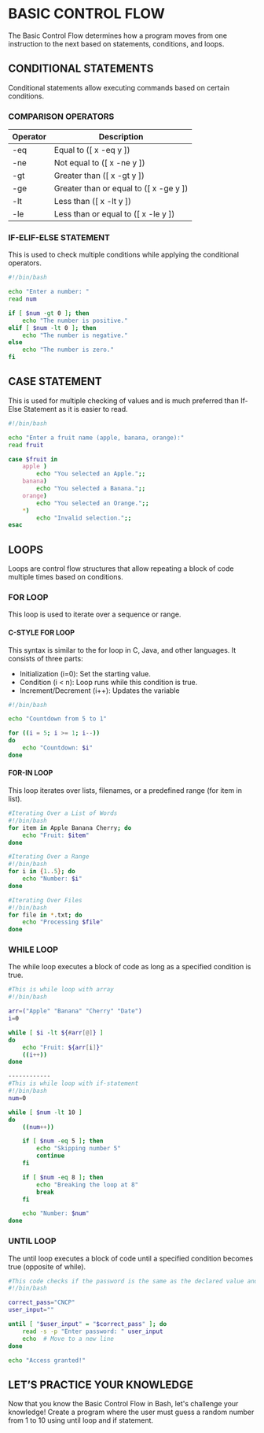 # BASIC CONTROL FLOW
The Basic Control Flow determines how a program moves from one instruction to the next based on statements, conditions, and loops. 

## CONDITIONAL STATEMENTS
Conditional statements allow executing commands based on certain conditions.

### COMPARISON OPERATORS
| Operator | Description |
| ----------- | ----------- |
| -eq | Equal to ([ x -eq y ]) |
| -ne | Not equal to ([ x -ne y ]) |
| -gt | Greater than ([ x -gt y ]) |
| -ge | Greater than or equal to ([ x -ge y ]) |
| -lt | Less than ([ x -lt y ]) |
| -le | Less than or equal to ([ x -le y ]) |

### IF-ELIF-ELSE STATEMENT
This is used to check multiple conditions while applying the conditional operators.
```bash
#!/bin/bash

echo "Enter a number: "
read num

if [ $num -gt 0 ]; then
    echo "The number is positive."
elif [ $num -lt 0 ]; then
    echo "The number is negative."
else
    echo "The number is zero."
fi
```

## CASE STATEMENT
This is used for multiple checking of values and is much preferred than If-Else Statement as it is easier to read.
```bash
#!/bin/bash

echo "Enter a fruit name (apple, banana, orange):"
read fruit

case $fruit in
    apple )
        echo "You selected an Apple.";;
    banana)
        echo "You selected a Banana.";;
    orange)
        echo "You selected an Orange.";;
    *)
        echo "Invalid selection.";;
esac
```

## LOOPS
Loops are control flow structures that allow repeating a block of code multiple times based on conditions.

### FOR LOOP
This loop is used to iterate over a sequence or range.

#### C-STYLE FOR LOOP
This syntax is similar to the for loop in C, Java, and other languages. It consists of three parts:
- Initialization (i=0): Set the starting value.
- Condition (i < n): Loop runs while this condition is true.
- Increment/Decrement (i++): Updates the variable

```bash
#!/bin/bash

echo "Countdown from 5 to 1"

for ((i = 5; i >= 1; i--))
do
    echo "Countdown: $i"
done
```

#### FOR-IN LOOP
This loop iterates over lists, filenames, or a predefined range (for item in list).
```bash
#Iterating Over a List of Words
#!/bin/bash
for item in Apple Banana Cherry; do
    echo "Fruit: $item"
done

#Iterating Over a Range
#!/bin/bash
for i in {1..5}; do
    echo "Number: $i"
done

#Iterating Over Files
#!/bin/bash
for file in *.txt; do
    echo "Processing $file"
done
```

### WHILE LOOP
The while loop executes a block of code as long as a specified condition is true.
```bash
#This is while loop with array 
#!/bin/bash

arr=("Apple" "Banana" "Cherry" "Date")
i=0

while [ $i -lt ${#arr[@]} ]
do
    echo "Fruit: ${arr[i]}"
    ((i++))
done

------------
#This is while loop with if-statement
#!/bin/bash
num=0

while [ $num -lt 10 ]
do
    ((num++))

    if [ $num -eq 5 ]; then
        echo "Skipping number 5"
        continue
    fi

    if [ $num -eq 8 ]; then
        echo "Breaking the loop at 8"
        break
    fi

    echo "Number: $num"
done
```

### UNTIL LOOP
The until loop executes a block of code until a specified condition becomes true (opposite of while).
```bash
#This code checks if the password is the same as the declared value and hides the user input.
#!/bin/bash

correct_pass="CNCP"
user_input=""

until [ "$user_input" = "$correct_pass" ]; do
    read -s -p "Enter password: " user_input
    echo  # Move to a new line
done

echo "Access granted!"
```
## LET’S PRACTICE YOUR KNOWLEDGE
Now that you know the Basic Control Flow in Bash, let's challenge your knowledge!
Create a program where the user must guess a random number from 1 to 10 using until loop and if statement.
